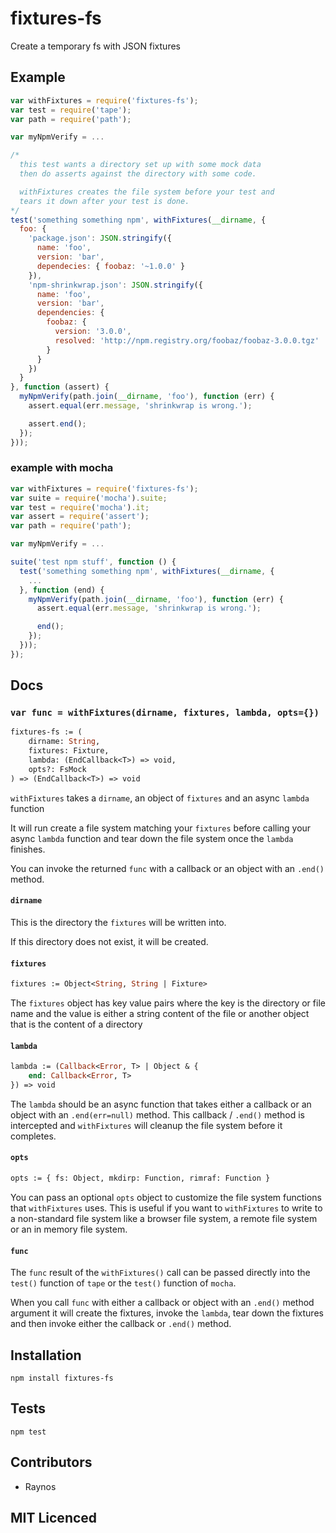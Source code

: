 # fixtures-fs

<!--
    [![build status][build-png]][build]
    [![Coverage Status][cover-png]][cover]
    [![Davis Dependency status][dep-png]][dep]
-->

<!-- [![NPM][npm-png]][npm] -->

<!-- [![browser support][test-png]][test] -->

Create a temporary fs with JSON fixtures

## Example

```js
var withFixtures = require('fixtures-fs');
var test = require('tape');
var path = require('path');

var myNpmVerify = ...

/*
  this test wants a directory set up with some mock data
  then do asserts against the directory with some code.

  withFixtures creates the file system before your test and 
  tears it down after your test is done.
*/
test('something something npm', withFixtures(__dirname, {
  foo: {
    'package.json': JSON.stringify({
      name: 'foo',
      version: 'bar',
      dependecies: { foobaz: '~1.0.0' }
    }),
    'npm-shrinkwrap.json': JSON.stringify({
      name: 'foo',
      version: 'bar',
      dependencies: {
        foobaz: {
          version: '3.0.0',
          resolved: 'http://npm.registry.org/foobaz/foobaz-3.0.0.tgz'
        }
      }
    })
  }
}, function (assert) {
  myNpmVerify(path.join(__dirname, 'foo'), function (err) {
    assert.equal(err.message, 'shrinkwrap is wrong.');

    assert.end();
  });
}));
```

### example with mocha

```js
var withFixtures = require('fixtures-fs');
var suite = require('mocha').suite;
var test = require('mocha').it;
var assert = require('assert');
var path = require('path');

var myNpmVerify = ...

suite('test npm stuff', function () {
  test('something something npm', withFixtures(__dirname, {
    ...
  }, function (end) {
    myNpmVerify(path.join(__dirname, 'foo'), function (err) {
      assert.equal(err.message, 'shrinkwrap is wrong.');

      end();
    });
  }));
});
```

## Docs

### `var func = withFixtures(dirname, fixtures, lambda, opts={})`

```ocaml
fixtures-fs := (
    dirname: String,
    fixtures: Fixture, 
    lambda: (EndCallback<T>) => void,
    opts?: FsMock
) => (EndCallback<T>) => void
```

`withFixtures` takes a `dirname`, an object of `fixtures` 
  and an async `lambda` function

It will run create a file system matching your `fixtures` 
  before calling your async `lambda` function and tear down
  the file system once the `lambda` finishes.

You can invoke the returned `func` with a callback or an object
 with an `.end()` method.

#### `dirname`

This is the directory the `fixtures` will be written into.

If this directory does not exist, it will be created.

#### `fixtures`

```ocaml
fixtures := Object<String, String | Fixture>
```

The `fixtures` object has key value pairs where the key is the
  directory or file name and the value is either a string content
  of the file or another object that is the content of a directory

#### `lambda`

```ocaml
lambda := (Callback<Error, T> | Object & {
    end: Callback<Error, T>
}) => void
```

The `lambda` should be an async function that takes either a 
  callback or an object with an `.end(err=null)` method. This
  callback / `.end()` method is intercepted and `withFixtures`
  will cleanup the file system before it completes.

#### `opts`

```ocaml
opts := { fs: Object, mkdirp: Function, rimraf: Function }
```

You can pass an optional `opts` object to customize the file
  system functions that `withFixtures` uses. This is useful if
  you want to `withFixtures` to write to a non-standard file
  system like a browser file system, a remote file system or
  an in memory file system.

#### `func`

The `func` result of the `withFixtures()` call can be passed
  directly into the `test()` function of `tape` or the `test()`
  function of `mocha`.

When you call `func` with either a callback or object with an
  `.end()` method argument it will create the fixtures, invoke
  the `lambda`, tear down the fixtures and then invoke either
  the callback or `.end()` method.

## Installation

`npm install fixtures-fs`

## Tests

`npm test`

## Contributors

 - Raynos

## MIT Licenced

  [build-png]: https://secure.travis-ci.org/Raynos/fixtures-fs.png
  [build]: https://travis-ci.org/Raynos/fixtures-fs
  [cover-png]: https://coveralls.io/repos/Raynos/fixtures-fs/badge.png
  [cover]: https://coveralls.io/r/Raynos/fixtures-fs
  [dep-png]: https://david-dm.org/Raynos/fixtures-fs.png
  [dep]: https://david-dm.org/Raynos/fixtures-fs
  [npm-png]: https://ci.testling.com/Raynos/fixtures-fs.png
  [npm]: https://ci.testling.com/Raynos/fixtures-fs
  [test-png]: https://nodei.co/npm/fixtures-fs.png?stars&downloads
  [test]: https://nodei.co/npm/fixtures-fs

